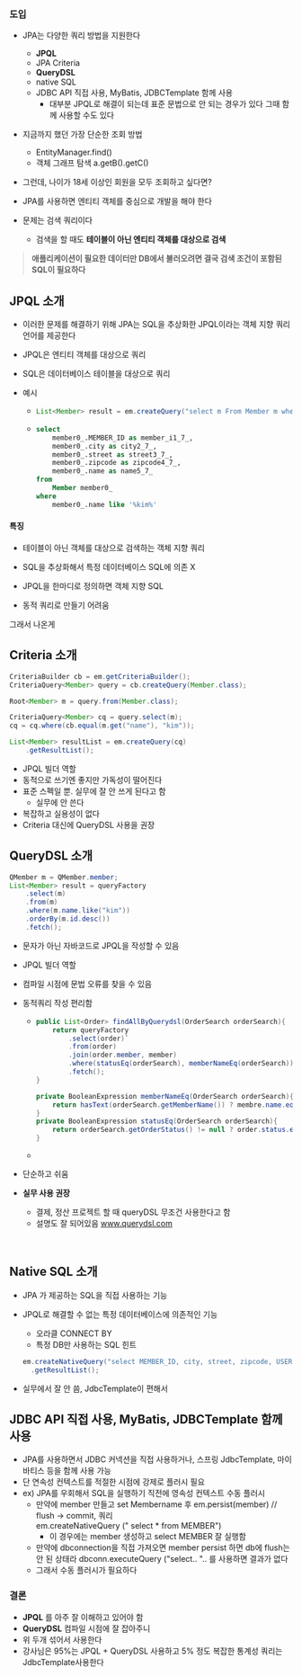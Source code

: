 ### 도입

- JPA는 다양한 쿼리 방법을 지원한다
  - **JPQL**
  - JPA Criteria
  - **QueryDSL**
  - native SQL
  - JDBC API 직접 사용, MyBatis, JDBCTemplate 함께 사용
    - 대부분  JPQL로 해결이 되는데 표준 문법으로 안 되는 경우가 있다  그때 함께 사용할 수도 있다
- 지금까지 했던 가장 단순한 조회 방법
  - EntityManager.find()
  - 객체 그래프 탐색 a.getB().getC()
- 그런데, 나이가 18세 이상인 회원을 모두 조회하고 싶다면?

- JPA를 사용하면 엔티티 객체를 중심으로 개발을 해야 한다 

- 문제는 검색 쿼리이다

  - 검색을 할 때도 **테이블이 아닌 엔티티 객체를 대상으로 검색**

  

>  **애플리케이션이 필요한 데이터만 DB에서 불러오려면 결국 검색 조건이 포함된 SQL이 필요하다**





## JPQL 소개

- 이러한 문제를 해결하기 위해 JPA는 SQL을 추상화한 JPQL이라는 객체 지향 쿼리 언어를 제공한다
- JPQL은 엔티티 객체를 대상으로 쿼리
- SQL은 데이터베이스 테이블을 대상으로 쿼리

- 예시

  - ```java
    List<Member> result = em.createQuery("select m From Member m where m.name like '%kim%'",Member.class).getResultList();
    ```

  - ```sql
    select
        member0_.MEMBER_ID as member_i1_7_,
        member0_.city as city2_7_,
        member0_.street as street3_7_,
        member0_.zipcode as zipcode4_7_,
        member0_.name as name5_7_
    from
        Member member0_
    where
        member0_.name like '%kim%'
    ```



#### 특징

- 테이블이 아닌 객체를 대상으로 검색하는 객체 지향 쿼리
- SQL을 추상화해서 특정 데이터베이스 SQL에 의존 X
- JPQL을 한마디로 정의하면 객체 지향 SQL

- 동적 쿼리로 만들기 어려움



그래서 나온게



## Criteria 소개

```java
CriteriaBuilder cb = em.getCriteriaBuilder();
CriteriaQuery<Member> query = cb.createQuery(Member.class);

Root<Member> m = query.from(Member.class);

CriteriaQuery<Member> cq = query.select(m);
cq = cq.where(cb.equal(m.get("name"), "kim"));

List<Member> resultList = em.createQuery(cq)
    .getResultList();
```

- JPQL 빌더 역할
- 동적으로 쓰기엔 좋지만 가독성이 떨어진다 
- 표준 스펙일 뿐. 실무에 잘 안 쓰게 된다고 함
  - 실무에 안 쓴다
- 복잡하고 실용성이 없다
- Criteria 대신에 QueryDSL 사용을 권장

## QueryDSL 소개

```java
QMember m = QMember.member;
List<Member> result = queryFactory
	.select(m)
	.from(m)
	.where(m.name.like("kim"))
	.orderBy(m.id.desc())
	.fetch();
```

- 문자가 아닌 자바코드로 JPQL을 작성할 수 있음

- JPQL 빌더 역할

- 컴파일 시점에 문법 오류를 찾을 수 있음

- 동적쿼리 작성 편리함

  - ```java
    public List<Order> findAllByQuerydsl(OrderSearch orderSearch){
        return queryFactory
            .select(order)`
            .from(order)
            .join(order.member, member)
            .where(statusEq(orderSearch), memberNameEq(orderSearch))
            .fetch();
    }
    
    private BooleanExpression memberNameEq(OrderSearch orderSearch){
        return hasText(orderSearch.getMemberName()) ? membre.name.eq(orderSearch.getMemberName()) : null;
    }
    private BooleanExpression statusEq(OrderSearch orderSearch){
        return orderSearch.getOrderStatus() != null ? order.status.eq(orderSearch.getOrderStatus()) : null;
    }
    ```

  - 

- 단순하고 쉬움

- **실무 사용 권장**
  - 결제, 정산 프로젝트 할 때 queryDSL 무조건 사용한다고 함
  - 설명도 잘 되어있음 www.querydsl.com

​	

## Native SQL 소개

- JPA 가 제공하는 SQL을 직접 사용하는 기능

- JPQL로 해결할 수 없는 특정 데이터베이스에 의존적인 기능
  - 오라클 CONNECT BY
  - 특정 DB만 사용하는 SQL 힌트 

  ```java
  em.createNativeQuery("select MEMBER_ID, city, street, zipcode, USERNAME form MEMBER")
  	.getResultList();
  ```

- 실무에서 잘 안 씀, JdbcTemplate이 편해서 

## JDBC API 직접 사용, MyBatis, JDBCTemplate 함께 사용

- JPA를 사용하면서 JDBC 커넥션을 직접 사용하거나, 스프링 JdbcTemplate, 마이바티스 등을 함께 사용 가능
- 단 연속성 컨텍스트를 적절한 시점에 강제로 플러시 필요
- ex) JPA를 우회해서 SQL을 실행하기 직전에 영속성 컨텍스트 수동 플러시
  - 만약에 member 만들고 set Membername 후 
    em.persist(member) 
    // flush -> commit, 쿼리   
    em.createNativeQuery (" select * from MEMBER") 
    - 이 경우에는 member 생성하고 select  MEMBER 잘 실행함
  - 만약에 dbconnection을 직접 가져오면 member persist 하면 db에 flush는 안 된 상태라 dbconn.executeQuery ("select.. ".. 를 사용하면 결과가 없다 
  - 그래서 수동 플러시가 필요하다 



 

### 결론

- **JPQL** 를 아주 잘 이해하고 있어야 함 
- **QueryDSL** 컴파일 시점에 잘 잡아주니  
- 위 두개 섞어서 사용한다
- 강사님은 95%는 JPQL + QueryDSL 사용하고 5% 정도 복잡한 통계성 쿼리는 JdbcTemplate사용한다 

  